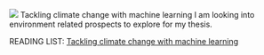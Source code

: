 ![](https://github.com/pratibharana08/Masters-Thesis/blob/master/environment.jpg)
Tackling climate change with machine learning
I am looking into environment related prospects to explore for my thesis.

READING LIST:
[Tackling climate change with machine learning](https://www.researchgate.net/publication/333773164_Tackling_Climate_Change_with_Machine_Learning)

